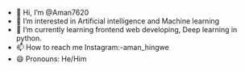 - 👋 Hi, I’m @Aman7620
- 👀 I’m interested in Artificial intelligence and Machine learning
- 🌱 I’m currently learning frontend web developing, Deep learning in python.
- 📫 How to reach me Instagram:-aman_hingwe
- 😄 Pronouns: He/Him

<!---
Aman7620/Aman7620 is a ✨ special ✨ repository because its `README.md` (this file) appears on your GitHub profile.
You can click the Preview link to take a look at your changes.
--->
